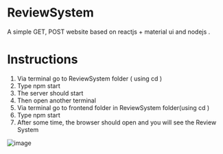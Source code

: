 
# ReviewSystem

A simple GET, POST website based on reactjs + material ui  and nodejs .



# Instructions

 1. Via terminal go to ReviewSystem folder ( using cd )
 2. Type npm start
 3. The server should start 
 4. Then open another terminal 
 5. Via terminal go to frontend folder in ReviewSystem folder(using cd ) 
 6. Type npm start
 7. After some time, the browser should open and you will see the Review System
 
 
 ![image](https://user-images.githubusercontent.com/55855065/69948480-60668d80-14f8-11ea-823f-f02632879559.png)
